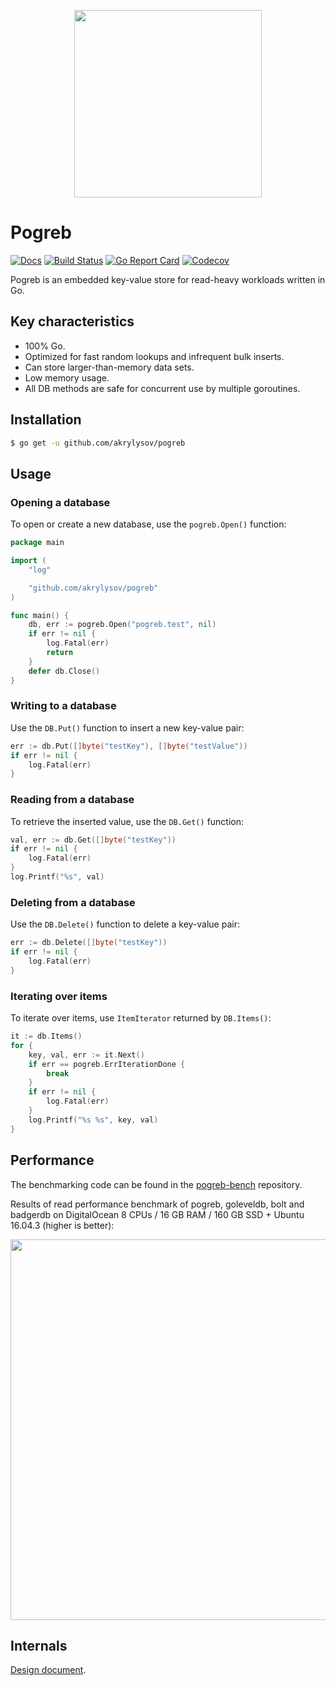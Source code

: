 <p align="center"><img src="https://akrylysov.github.io/pogreb/logo.svg" width="300"></p>

# Pogreb
[![Docs](https://godoc.org/github.com/akrylysov/pogreb?status.svg)](https://pkg.go.dev/github.com/akrylysov/pogreb)
[![Build Status](https://github.com/akrylysov/pogreb/actions/workflows/test.yaml/badge.svg?branch=master)](https://github.com/akrylysov/pogreb/actions)
[![Go Report Card](https://goreportcard.com/badge/github.com/akrylysov/pogreb)](https://goreportcard.com/report/github.com/akrylysov/pogreb)
[![Codecov](https://codecov.io/gh/akrylysov/pogreb/branch/master/graph/badge.svg)](https://codecov.io/gh/akrylysov/pogreb)

Pogreb is an embedded key-value store for read-heavy workloads written in Go.

## Key characteristics

- 100% Go.
- Optimized for fast random lookups and infrequent bulk inserts.
- Can store larger-than-memory data sets.
- Low memory usage.
- All DB methods are safe for concurrent use by multiple goroutines.

## Installation

```sh
$ go get -u github.com/akrylysov/pogreb
```

## Usage

### Opening a database

To open or create a new database, use the `pogreb.Open()` function:

```go
package main

import (
	"log"

	"github.com/akrylysov/pogreb"
)

func main() {
    db, err := pogreb.Open("pogreb.test", nil)
    if err != nil {
        log.Fatal(err)
        return
    }	
    defer db.Close()
}
```

### Writing to a database

Use the `DB.Put()` function to insert a new key-value pair:

```go
err := db.Put([]byte("testKey"), []byte("testValue"))
if err != nil {
	log.Fatal(err)
}
```

### Reading from a database

To retrieve the inserted value, use the `DB.Get()` function:

```go
val, err := db.Get([]byte("testKey"))
if err != nil {
	log.Fatal(err)
}
log.Printf("%s", val)
```

### Deleting from a database

Use the `DB.Delete()` function to delete a key-value pair:

```go
err := db.Delete([]byte("testKey"))
if err != nil {
	log.Fatal(err)
}
```

### Iterating over items

To iterate over items, use `ItemIterator` returned by `DB.Items()`:

```go
it := db.Items()
for {
    key, val, err := it.Next()
    if err == pogreb.ErrIterationDone {
    	break
    }
    if err != nil { 
        log.Fatal(err)
    }
    log.Printf("%s %s", key, val)
}
```

## Performance

The benchmarking code can be found in the [pogreb-bench](https://github.com/akrylysov/pogreb-bench) repository.

Results of read performance benchmark of pogreb, goleveldb, bolt and badgerdb
on DigitalOcean 8 CPUs / 16 GB RAM / 160 GB SSD + Ubuntu 16.04.3 (higher is better):

<p align="center"><img src="https://akrylysov.github.io/pogreb/read-bench.png" width="609"></p>

## Internals

[Design document](/docs/design.md).
